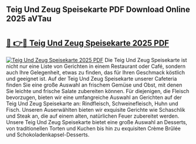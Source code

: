## Teig Und Zeug Speisekarte PDF Download Online 2025 aVTau

# <h2><a href="http://gccevo.nevu.top/?p=Teig+Und+Zeug+Speisekarte">🔗 👉🔴 Teig Und Zeug Speisekarte 2025 PDF</a></h2>

[![Teig Und Zeug Speisekarte 2025 PDF](https://i.imgur.com/dBaPXMq.png)](http://gccevo.nevu.top/?p=Teig+Und+Zeug+Speisekarte)
Die Teig Und Zeug Speisekarte ist nicht nur eine Liste von Gerichten in einem Restaurant oder Café, sondern auch Ihre Gelegenheit, etwas zu finden, das für Ihren Geschmack köstlich und geeignet ist. Auf der Teig Und Zeug Speisekarte unserer Cafeteria finden Sie eine große Auswahl an frischem Gemüse und Obst, mit denen Sie leichte und frische Salate zubereiten können. Für diejenigen, die Fleisch bevorzugen, bieten wir eine umfangreiche Auswahl an Gerichten auf der Teig Und Zeug Speisekarte an: Rindfleisch, Schweinefleisch, Huhn und Fisch. Unseren Auserwählten bieten wir exquisite Gerichte wie Schaschlik und Steak an, die auf einem alten, natürlichen Feuer zubereitet werden. Unsere Teig Und Zeug Speisekarte bietet eine große Auswahl an Desserts, von traditionellen Torten und Kuchen bis hin zu exquisiten Crème Brûlée und Schokoladenkapsel-Desserts.
